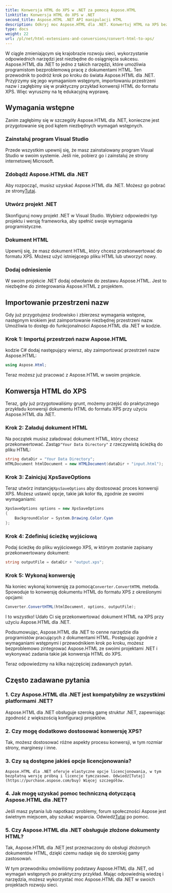 ```yaml
---
title: Konwersja HTML do XPS w .NET za pomocą Aspose.HTML
linktitle: Konwersja HTML do XPS w .NET
second_title: Aspose.HTML .NET API manipulacji HTML
description: Odkryj moc Aspose.HTML dla .NET. Konwertuj HTML na XPS bez wysiłku. Zawiera wymagania wstępne, przewodnik krok po kroku i FAQ.
type: docs
weight: 22
url: /pl/net/html-extensions-and-conversions/convert-html-to-xps/
---
```


W ciągle zmieniającym się krajobrazie rozwoju sieci, wykorzystanie odpowiednich narzędzi jest niezbędne do osiągnięcia sukcesu. Aspose.HTML dla .NET to jedno z takich narzędzi, które umożliwia programistom bezproblemową pracę z dokumentami HTML. Ten przewodnik to podróż krok po kroku do świata Aspose.HTML dla .NET. Przyjrzymy się jego wymaganiom wstępnym, importowaniu przestrzeni nazw i zagłębimy się w praktyczny przykład konwersji HTML do formatu XPS. Więc wyruszmy na tę edukacyjną wyprawę.

## Wymagania wstępne

Zanim zagłębimy się w szczegóły Aspose.HTML dla .NET, konieczne jest przygotowanie się pod kątem niezbędnych wymagań wstępnych.

### Zainstaluj program Visual Studio

Przede wszystkim upewnij się, że masz zainstalowany program Visual Studio w swoim systemie. Jeśli nie, pobierz go i zainstaluj ze strony internetowej Microsoft.

### Zdobądź Aspose.HTML dla .NET

 Aby rozpocząć, musisz uzyskać Aspose.HTML dla .NET. Możesz go pobrać ze strony[Tutaj](https://releases.aspose.com/html/net/).

### Utwórz projekt .NET

Skonfiguruj nowy projekt .NET w Visual Studio. Wybierz odpowiedni typ projektu i wersję frameworka, aby spełnić swoje wymagania programistyczne.

### Dokument HTML

Upewnij się, że masz dokument HTML, który chcesz przekonwertować do formatu XPS. Możesz użyć istniejącego pliku HTML lub utworzyć nowy.

### Dodaj odniesienie

W swoim projekcie .NET dodaj odwołanie do zestawu Aspose.HTML. Jest to niezbędne do zintegrowania Aspose.HTML z projektem.

## Importowanie przestrzeni nazw

Gdy już przygotujesz środowisko i zbierzesz wymagania wstępne, następnym krokiem jest zaimportowanie niezbędnej przestrzeni nazw. Umożliwia to dostęp do funkcjonalności Aspose.HTML dla .NET w kodzie.

### Krok 1: Importuj przestrzeń nazw Aspose.HTML

kodzie C# dodaj następujący wiersz, aby zaimportować przestrzeń nazw Aspose.HTML:

```csharp
using Aspose.Html;
```

Teraz możesz już pracować z Aspose.HTML w swoim projekcie.

## Konwersja HTML do XPS

Teraz, gdy już przygotowaliśmy grunt, możemy przejść do praktycznego przykładu konwersji dokumentu HTML do formatu XPS przy użyciu Aspose.HTML dla .NET.

### Krok 2: Załaduj dokument HTML

 Na początek musisz załadować dokument HTML, który chcesz przekonwertować. Zastąp`"Your Data Directory"` z rzeczywistą ścieżką do pliku HTML:

```csharp
string dataDir = "Your Data Directory";
HTMLDocument htmlDocument = new HTMLDocument(dataDir + "input.html");
```

### Krok 3: Zainicjuj XpsSaveOptions

 Teraz utwórz instancję`XpsSaveOptions` aby dostosować proces konwersji XPS. Możesz ustawić opcje, takie jak kolor tła, zgodnie ze swoimi wymaganiami:

```csharp
XpsSaveOptions options = new XpsSaveOptions
{
    BackgroundColor = System.Drawing.Color.Cyan
};
```

### Krok 4: Zdefiniuj ścieżkę wyjściową

Podaj ścieżkę do pliku wyjściowego XPS, w którym zostanie zapisany przekonwertowany dokument:

```csharp
string outputFile = dataDir + "output.xps";
```

### Krok 5: Wykonaj konwersję

 Na koniec wykonaj konwersję za pomocą`Converter.ConvertHTML` metoda. Spowoduje to konwersję dokumentu HTML do formatu XPS z określonymi opcjami:

```csharp
Converter.ConvertHTML(htmlDocument, options, outputFile);
```

I to wszystko! Udało Ci się przekonwertować dokument HTML na XPS przy użyciu Aspose.HTML dla .NET.

Podsumowując, Aspose.HTML dla .NET to cenne narzędzie dla programistów pracujących z dokumentami HTML. Postępując zgodnie z wymaganiami wstępnymi i przewodnikiem krok po kroku, możesz bezproblemowo zintegrować Aspose.HTML ze swoimi projektami .NET i wykonywać zadania takie jak konwersja HTML do XPS.

Teraz odpowiedzmy na kilka najczęściej zadawanych pytań.

## Często zadawane pytania

### 1. Czy Aspose.HTML dla .NET jest kompatybilny ze wszystkimi platformami .NET?
   Aspose.HTML dla .NET obsługuje szeroką gamę struktur .NET, zapewniając zgodność z większością konfiguracji projektów.

### 2. Czy mogę dodatkowo dostosować konwersję XPS?
   Tak, możesz dostosować różne aspekty procesu konwersji, w tym rozmiar strony, marginesy i inne.

### 3. Czy są dostępne jakieś opcje licencjonowania?
    Aspose.HTML dla .NET oferuje elastyczne opcje licencjonowania, w tym bezpłatną wersję próbną i licencje tymczasowe. Odwiedź[Tutaj](https://purchase.aspose.com/buy) Więcej szczegółów.

### 4. Jak mogę uzyskać pomoc techniczną dotyczącą Aspose.HTML dla .NET?
   Jeśli masz pytania lub napotkasz problemy, forum społeczności Aspose jest świetnym miejscem, aby szukać wsparcia. Odwiedź[Tutaj](https://forum.aspose.com/) po pomoc.

### 5. Czy Aspose.HTML dla .NET obsługuje złożone dokumenty HTML?
   Tak, Aspose.HTML dla .NET jest przeznaczony do obsługi złożonych dokumentów HTML, dzięki czemu nadaje się do szerokiej gamy zastosowań.

W tym przewodniku omówiliśmy podstawy Aspose.HTML dla .NET, od wymagań wstępnych po praktyczny przykład. Mając odpowiednią wiedzę i narzędzia, możesz wykorzystać moc Aspose.HTML dla .NET w swoich projektach rozwoju sieci.